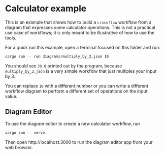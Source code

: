 # Calculator example

This is an example that shows how to build a `crossflow` workflow from a diagram
that expresses some calculator operations. This is not a practical use case of
workflows; it is only meant to be illustrative of how to use the tools.

For a quick run this example, open a terminal focused on this folder and run:

```bash
cargo run -- run diagrams/multiply_by_3.json 10
```

You should see `30.0` printed out by the program, because `multiply_by_3.json` is a
very simple workflow that just multiples your input by 3.

You can replace `10` with a different number or you can write a different workflow
diagram to perform a different set of operations on the input value.

## Diagram Editor

To use the diagram editor to create a new calculator workflow, run

```bash
cargo run -- serve
```

Then open http://localhost:3000 to run the diagram editor app from your web browser.
